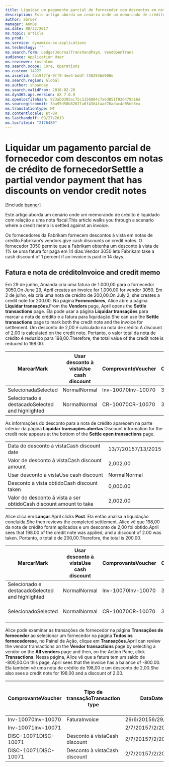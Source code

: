 ```yaml
---
title: Liquidar um pagamento parcial de fornecedor com descontos em notas de crédito de fornecedor
description: Este artigo aborda um cenário onde um memorando de crédito é liquidado com relação a uma nota fiscal.
author: abruer
manager: AnnBe
ms.date: 08/22/2017
ms.topic: article
ms.prod: ''
ms.service: dynamics-ax-applications
ms.technology: ''
ms.search.form: LedgerJournalTransVendPaym, VendOpenTrans
audience: Application User
ms.reviewer: roschlom
ms.search.scope: Core, Operations
ms.custom: 14222
ms.assetid: 2b19f7fd-9ff9-4ee4-bddf-f582946d008e
ms.search.region: Global
ms.author: shpandey
ms.search.validFrom: 2016-02-28
ms.dyn365.ops.version: AX 7.0.0
ms.openlocfilehash: 923ab0305ac75c1156984c7a6d051f036479a16d
ms.sourcegitcommit: 3ba95d50b8262fa0f43d4faad76adac4d05eb3ea
ms.translationtype: HT
ms.contentlocale: pt-BR
ms.lasthandoff: 09/27/2019
ms.locfileid: "2176480"
---
```

# <a name="settle-a-partial-vendor-payment-that-has-discounts-on-vendor-credit-notes"></a><span data-ttu-id="1b510-103">Liquidar um pagamento parcial de fornecedor com descontos em notas de crédito de fornecedor</span><span class="sxs-lookup"><span data-stu-id="1b510-103">Settle a partial vendor payment that has discounts on vendor credit notes</span></span>

[!include [banner](../includes/banner.md)]

<span data-ttu-id="1b510-104">Este artigo aborda um cenário onde um memorando de crédito é liquidado com relação a uma nota fiscal.</span><span class="sxs-lookup"><span data-stu-id="1b510-104">This article walks you through a scenario where a credit memo is settled against an invoice.</span></span>

<span data-ttu-id="1b510-105">Os fornecedores da Fabrikam fornecem descontos à vista em notas de crédito.</span><span class="sxs-lookup"><span data-stu-id="1b510-105">Fabrikam’s vendors give cash discounts on credit notes.</span></span> <span data-ttu-id="1b510-106">O fornecedor 3050 permite que a Fabrikam obtenha um desconto à vista de 1% se uma fatura for paga em 14 dias.</span><span class="sxs-lookup"><span data-stu-id="1b510-106">Vendor 3050 lets Fabrikam take a cash discount of 1 percent if an invoice is paid in 14 days.</span></span>

## <a name="invoice-and-credit-memo"></a><span data-ttu-id="1b510-107">Fatura e nota de crédito</span><span class="sxs-lookup"><span data-stu-id="1b510-107">Invoice and credit memo</span></span>
<span data-ttu-id="1b510-108">Em 29 de junho, Amanda cria uma fatura de 1.000,00 para o fornecedor 3050.</span><span class="sxs-lookup"><span data-stu-id="1b510-108">On June 29, April creates an invoice for 1,000.00 for vendor 3050.</span></span> <span data-ttu-id="1b510-109">Em 2 de julho, ela cria uma nota de crédito de 200,00.</span><span class="sxs-lookup"><span data-stu-id="1b510-109">On July 2, she creates a credit note for 200.00.</span></span> <span data-ttu-id="1b510-110">Na página **Fornecedores**, Alice abre a página **Liquidar transações**.</span><span class="sxs-lookup"><span data-stu-id="1b510-110">From the **Vendors** page, April opens the **Settle transactions** page.</span></span> <span data-ttu-id="1b510-111">Ela pode usar a página **Liquidar transações** para marcar a nota de crédito e a fatura para liquidação.</span><span class="sxs-lookup"><span data-stu-id="1b510-111">She can use the **Settle transactions** page to mark both the credit note and the invoice for settlement.</span></span> <span data-ttu-id="1b510-112">Um desconto de 2,00 é calculado na nota de crédito.</span><span class="sxs-lookup"><span data-stu-id="1b510-112">A discount of 2.00 is calculated on the credit note.</span></span> <span data-ttu-id="1b510-113">Portanto, o valor total da nota de crédito é reduzido para 198,00.</span><span class="sxs-lookup"><span data-stu-id="1b510-113">Therefore, the total value of the credit note is reduced to 198.00.</span></span>

| <span data-ttu-id="1b510-114">Marcar</span><span class="sxs-lookup"><span data-stu-id="1b510-114">Mark</span></span>                     | <span data-ttu-id="1b510-115">Usar desconto à vista</span><span class="sxs-lookup"><span data-stu-id="1b510-115">Use cash discount</span></span> | <span data-ttu-id="1b510-116">Comprovante</span><span class="sxs-lookup"><span data-stu-id="1b510-116">Voucher</span></span>   | <span data-ttu-id="1b510-117">Conta</span><span class="sxs-lookup"><span data-stu-id="1b510-117">Account</span></span> | <span data-ttu-id="1b510-118">Data</span><span class="sxs-lookup"><span data-stu-id="1b510-118">Date</span></span>      | <span data-ttu-id="1b510-119">Data de conclusão</span><span class="sxs-lookup"><span data-stu-id="1b510-119">Due date</span></span>  | <span data-ttu-id="1b510-120">Fatura</span><span class="sxs-lookup"><span data-stu-id="1b510-120">Invoice</span></span> | <span data-ttu-id="1b510-121">Valor na moeda da transação</span><span class="sxs-lookup"><span data-stu-id="1b510-121">Amount in transaction currency</span></span> | <span data-ttu-id="1b510-122">Moeda</span><span class="sxs-lookup"><span data-stu-id="1b510-122">Currency</span></span> | <span data-ttu-id="1b510-123">Valor para liquidar</span><span class="sxs-lookup"><span data-stu-id="1b510-123">Amount to settle</span></span> |
|--------------------------|-------------------|-----------|---------|-----------|-----------|---------|--------------------------------|----------|------------------|
| <span data-ttu-id="1b510-124">Selecionada</span><span class="sxs-lookup"><span data-stu-id="1b510-124">Selected</span></span>                 | <span data-ttu-id="1b510-125">Normal</span><span class="sxs-lookup"><span data-stu-id="1b510-125">Normal</span></span>            | <span data-ttu-id="1b510-126">Inv-10070</span><span class="sxs-lookup"><span data-stu-id="1b510-126">Inv-10070</span></span> | <span data-ttu-id="1b510-127">3050</span><span class="sxs-lookup"><span data-stu-id="1b510-127">3050</span></span>    | <span data-ttu-id="1b510-128">29/6/2015</span><span class="sxs-lookup"><span data-stu-id="1b510-128">6/29/2015</span></span> | <span data-ttu-id="1b510-129">29/7/2015</span><span class="sxs-lookup"><span data-stu-id="1b510-129">7/29/2015</span></span> | <span data-ttu-id="1b510-130">10070</span><span class="sxs-lookup"><span data-stu-id="1b510-130">10070</span></span>   | <span data-ttu-id="1b510-131">-1.000,00</span><span class="sxs-lookup"><span data-stu-id="1b510-131">-1,000.00</span></span>                      | <span data-ttu-id="1b510-132">USD</span><span class="sxs-lookup"><span data-stu-id="1b510-132">USD</span></span>      | <span data-ttu-id="1b510-133">-990,00</span><span class="sxs-lookup"><span data-stu-id="1b510-133">-990.00</span></span>          |
| <span data-ttu-id="1b510-134">Selecionado e destacado</span><span class="sxs-lookup"><span data-stu-id="1b510-134">Selected and highlighted</span></span> | <span data-ttu-id="1b510-135">Normal</span><span class="sxs-lookup"><span data-stu-id="1b510-135">Normal</span></span>            | <span data-ttu-id="1b510-136">CR-10070</span><span class="sxs-lookup"><span data-stu-id="1b510-136">CR-10070</span></span>  | <span data-ttu-id="1b510-137">3050</span><span class="sxs-lookup"><span data-stu-id="1b510-137">3050</span></span>    | <span data-ttu-id="1b510-138">2/7/2015</span><span class="sxs-lookup"><span data-stu-id="1b510-138">7/2/2015</span></span>  | <span data-ttu-id="1b510-139">29/7/2015</span><span class="sxs-lookup"><span data-stu-id="1b510-139">7/29/2015</span></span> |         | <span data-ttu-id="1b510-140">200,00</span><span class="sxs-lookup"><span data-stu-id="1b510-140">200.00</span></span>                         | <span data-ttu-id="1b510-141">USD</span><span class="sxs-lookup"><span data-stu-id="1b510-141">USD</span></span>      | <span data-ttu-id="1b510-142">198,00</span><span class="sxs-lookup"><span data-stu-id="1b510-142">198.00</span></span>           |

<span data-ttu-id="1b510-143">As informações do desconto para a nota de crédito aparecem na parte inferior da página **Liquidar transações abertas**.</span><span class="sxs-lookup"><span data-stu-id="1b510-143">Discount information for the credit note appears at the bottom of the **Settle open transactions** page.</span></span>

|                              |           |
|------------------------------|-----------|
| <span data-ttu-id="1b510-144">Data do desconto à vista</span><span class="sxs-lookup"><span data-stu-id="1b510-144">Cash discount date</span></span>           | <span data-ttu-id="1b510-145">13/7/2015</span><span class="sxs-lookup"><span data-stu-id="1b510-145">7/13/2015</span></span> |
| <span data-ttu-id="1b510-146">Valor de desconto à vista</span><span class="sxs-lookup"><span data-stu-id="1b510-146">Cash discount amount</span></span>         | <span data-ttu-id="1b510-147">2,00</span><span class="sxs-lookup"><span data-stu-id="1b510-147">2.00</span></span>      |
| <span data-ttu-id="1b510-148">Usar desconto à vista</span><span class="sxs-lookup"><span data-stu-id="1b510-148">Use cash discount</span></span>            | <span data-ttu-id="1b510-149">Normal</span><span class="sxs-lookup"><span data-stu-id="1b510-149">Normal</span></span>    |
| <span data-ttu-id="1b510-150">Desconto à vista obtido</span><span class="sxs-lookup"><span data-stu-id="1b510-150">Cash discount taken</span></span>          | <span data-ttu-id="1b510-151">0,00</span><span class="sxs-lookup"><span data-stu-id="1b510-151">0.00</span></span>      |
| <span data-ttu-id="1b510-152">Valor do desconto à vista a ser obtido</span><span class="sxs-lookup"><span data-stu-id="1b510-152">Cash discount amount to take</span></span> | <span data-ttu-id="1b510-153">2,00</span><span class="sxs-lookup"><span data-stu-id="1b510-153">2.00</span></span>      |

<span data-ttu-id="1b510-154">Alice clica em **Lançar**.</span><span class="sxs-lookup"><span data-stu-id="1b510-154">April clicks **Post**.</span></span> <span data-ttu-id="1b510-155">Ela então analisa a liquidação concluída.</span><span class="sxs-lookup"><span data-stu-id="1b510-155">She then reviews the completed settlement.</span></span> <span data-ttu-id="1b510-156">Alice vê que 198,00 da nota de crédito foram aplicados e um desconto de 2,00 foi obtido.</span><span class="sxs-lookup"><span data-stu-id="1b510-156">April sees that 198.00 of the credit note was applied, and a discount of 2.00 was taken.</span></span> <span data-ttu-id="1b510-157">Portanto, o total é de 200,00.</span><span class="sxs-lookup"><span data-stu-id="1b510-157">Therefore, the total is 200.00.</span></span>

| <span data-ttu-id="1b510-158">Marcar</span><span class="sxs-lookup"><span data-stu-id="1b510-158">Mark</span></span>                     | <span data-ttu-id="1b510-159">Usar desconto à vista</span><span class="sxs-lookup"><span data-stu-id="1b510-159">Use cash discount</span></span> | <span data-ttu-id="1b510-160">Comprovante</span><span class="sxs-lookup"><span data-stu-id="1b510-160">Voucher</span></span>   | <span data-ttu-id="1b510-161">Conta</span><span class="sxs-lookup"><span data-stu-id="1b510-161">Account</span></span> | <span data-ttu-id="1b510-162">Data</span><span class="sxs-lookup"><span data-stu-id="1b510-162">Date</span></span>      | <span data-ttu-id="1b510-163">Data de conclusão</span><span class="sxs-lookup"><span data-stu-id="1b510-163">Due date</span></span>  | <span data-ttu-id="1b510-164">Fatura</span><span class="sxs-lookup"><span data-stu-id="1b510-164">Invoice</span></span>  | <span data-ttu-id="1b510-165">Valor na moeda da transação</span><span class="sxs-lookup"><span data-stu-id="1b510-165">Amount in transaction currency</span></span> | <span data-ttu-id="1b510-166">Moeda</span><span class="sxs-lookup"><span data-stu-id="1b510-166">Currency</span></span> | <span data-ttu-id="1b510-167">Valor para liquidar</span><span class="sxs-lookup"><span data-stu-id="1b510-167">Amount to settle</span></span> |
|--------------------------|-------------------|-----------|---------|-----------|-----------|----------|--------------------------------|----------|------------------|
| <span data-ttu-id="1b510-168">Selecionado e destacado</span><span class="sxs-lookup"><span data-stu-id="1b510-168">Selected and highlighted</span></span> | <span data-ttu-id="1b510-169">Normal</span><span class="sxs-lookup"><span data-stu-id="1b510-169">Normal</span></span>            | <span data-ttu-id="1b510-170">Inv-10070</span><span class="sxs-lookup"><span data-stu-id="1b510-170">Inv-10070</span></span> | <span data-ttu-id="1b510-171">3050</span><span class="sxs-lookup"><span data-stu-id="1b510-171">3050</span></span>    | <span data-ttu-id="1b510-172">29/6/2015</span><span class="sxs-lookup"><span data-stu-id="1b510-172">6/29/2015</span></span> | <span data-ttu-id="1b510-173">29/7/2015</span><span class="sxs-lookup"><span data-stu-id="1b510-173">7/29/2015</span></span> | <span data-ttu-id="1b510-174">10070</span><span class="sxs-lookup"><span data-stu-id="1b510-174">10070</span></span>    | <span data-ttu-id="1b510-175">-1.000,00</span><span class="sxs-lookup"><span data-stu-id="1b510-175">-1,000.00</span></span>                      | <span data-ttu-id="1b510-176">USD</span><span class="sxs-lookup"><span data-stu-id="1b510-176">USD</span></span>      | <span data-ttu-id="1b510-177">-200,00</span><span class="sxs-lookup"><span data-stu-id="1b510-177">-200.00</span></span>          |
| <span data-ttu-id="1b510-178">Selecionado</span><span class="sxs-lookup"><span data-stu-id="1b510-178">Selected</span></span>                 | <span data-ttu-id="1b510-179">Normal</span><span class="sxs-lookup"><span data-stu-id="1b510-179">Normal</span></span>            | <span data-ttu-id="1b510-180">CR-10070</span><span class="sxs-lookup"><span data-stu-id="1b510-180">CR-10070</span></span>  | <span data-ttu-id="1b510-181">3050</span><span class="sxs-lookup"><span data-stu-id="1b510-181">3050</span></span>    | <span data-ttu-id="1b510-182">2/7/2015</span><span class="sxs-lookup"><span data-stu-id="1b510-182">7/2/2015</span></span>  | <span data-ttu-id="1b510-183">29/7/2015</span><span class="sxs-lookup"><span data-stu-id="1b510-183">7/29/2015</span></span> | <span data-ttu-id="1b510-184">CR-10070</span><span class="sxs-lookup"><span data-stu-id="1b510-184">CR-10070</span></span> | <span data-ttu-id="1b510-185">200,00</span><span class="sxs-lookup"><span data-stu-id="1b510-185">200.00</span></span>                         | <span data-ttu-id="1b510-186">USD</span><span class="sxs-lookup"><span data-stu-id="1b510-186">USD</span></span>      | <span data-ttu-id="1b510-187">198,00</span><span class="sxs-lookup"><span data-stu-id="1b510-187">198.00</span></span>           |

<span data-ttu-id="1b510-188">Alice pode examinar as transações de fornecedor na página **Transações de fornecedor** ao selecionar um fornecedor na página **Todos os fornecedores**e, no Painel de Ação, clique em **Transações**.</span><span class="sxs-lookup"><span data-stu-id="1b510-188">April can review the vendor transactions on the **Vendor transactions** page by selecting a vendor on the **All vendors** page and then, on the Action Pane, click **Transactions**.</span></span> <span data-ttu-id="1b510-189">Nessa página, Alice vê que a fatura tem um saldo de -800,00.</span><span class="sxs-lookup"><span data-stu-id="1b510-189">On this page, April sees that the invoice has a balance of -800.00.</span></span> <span data-ttu-id="1b510-190">Ela também vê uma nota de crédito de 198,00 e um desconto de 2,00.</span><span class="sxs-lookup"><span data-stu-id="1b510-190">She also sees a credit note for 198.00 and a discount of 2.00.</span></span>

| <span data-ttu-id="1b510-191">Comprovante</span><span class="sxs-lookup"><span data-stu-id="1b510-191">Voucher</span></span>    | <span data-ttu-id="1b510-192">Tipo de transação</span><span class="sxs-lookup"><span data-stu-id="1b510-192">Transaction type</span></span> | <span data-ttu-id="1b510-193">Data</span><span class="sxs-lookup"><span data-stu-id="1b510-193">Date</span></span>      | <span data-ttu-id="1b510-194">Fatura</span><span class="sxs-lookup"><span data-stu-id="1b510-194">Invoice</span></span> | <span data-ttu-id="1b510-195">Valor em débito na moeda da transação</span><span class="sxs-lookup"><span data-stu-id="1b510-195">Amount in transaction currency debit</span></span> | <span data-ttu-id="1b510-196">Valor em crédito na moeda da transação</span><span class="sxs-lookup"><span data-stu-id="1b510-196">Amount in transaction currency credit</span></span> | <span data-ttu-id="1b510-197">Saldo</span><span class="sxs-lookup"><span data-stu-id="1b510-197">Balance</span></span> | <span data-ttu-id="1b510-198">Moeda</span><span class="sxs-lookup"><span data-stu-id="1b510-198">Currency</span></span> |
|------------|------------------|-----------|---------|--------------------------------------|---------------------------------------|---------|----------|
| <span data-ttu-id="1b510-199">Inv-10070</span><span class="sxs-lookup"><span data-stu-id="1b510-199">Inv-10070</span></span>  | <span data-ttu-id="1b510-200">Fatura</span><span class="sxs-lookup"><span data-stu-id="1b510-200">Invoice</span></span>          | <span data-ttu-id="1b510-201">29/6/2015</span><span class="sxs-lookup"><span data-stu-id="1b510-201">6/29/2015</span></span> | <span data-ttu-id="1b510-202">10070</span><span class="sxs-lookup"><span data-stu-id="1b510-202">10070</span></span>   |                                      | <span data-ttu-id="1b510-203">1.000,00</span><span class="sxs-lookup"><span data-stu-id="1b510-203">1,000.00</span></span>                              | <span data-ttu-id="1b510-204">-800,00</span><span class="sxs-lookup"><span data-stu-id="1b510-204">-800.00</span></span> | <span data-ttu-id="1b510-205">USD</span><span class="sxs-lookup"><span data-stu-id="1b510-205">USD</span></span>      |
| <span data-ttu-id="1b510-206">Inv-10071</span><span class="sxs-lookup"><span data-stu-id="1b510-206">Inv-10071</span></span>  |                  | <span data-ttu-id="1b510-207">2/7/2015</span><span class="sxs-lookup"><span data-stu-id="1b510-207">7/2/2015</span></span>  | <span data-ttu-id="1b510-208">CR10071</span><span class="sxs-lookup"><span data-stu-id="1b510-208">CR10071</span></span> | <span data-ttu-id="1b510-209">200,00</span><span class="sxs-lookup"><span data-stu-id="1b510-209">200.00</span></span>                               |                                       | <span data-ttu-id="1b510-210">0,00</span><span class="sxs-lookup"><span data-stu-id="1b510-210">0.00</span></span>    | <span data-ttu-id="1b510-211">USD</span><span class="sxs-lookup"><span data-stu-id="1b510-211">USD</span></span>      |
| <span data-ttu-id="1b510-212">DISC-10071</span><span class="sxs-lookup"><span data-stu-id="1b510-212">DISC-10071</span></span> |  <span data-ttu-id="1b510-213">Desconto à vista</span><span class="sxs-lookup"><span data-stu-id="1b510-213">Cash discount</span></span>   | <span data-ttu-id="1b510-214">2/7/2015</span><span class="sxs-lookup"><span data-stu-id="1b510-214">7/2/2015</span></span>  |         | <span data-ttu-id="1b510-215">2,00</span><span class="sxs-lookup"><span data-stu-id="1b510-215">2.00</span></span>                                 |                                       | <span data-ttu-id="1b510-216">0,00</span><span class="sxs-lookup"><span data-stu-id="1b510-216">0.00</span></span>    | <span data-ttu-id="1b510-217">USD</span><span class="sxs-lookup"><span data-stu-id="1b510-217">USD</span></span>      |
| <span data-ttu-id="1b510-218">DISC-10071</span><span class="sxs-lookup"><span data-stu-id="1b510-218">DISC-10071</span></span> |  <span data-ttu-id="1b510-219">Desconto à vista</span><span class="sxs-lookup"><span data-stu-id="1b510-219">Cash discount</span></span>   | <span data-ttu-id="1b510-220">2/7/2015</span><span class="sxs-lookup"><span data-stu-id="1b510-220">7/2/2015</span></span>  |         |                                      | <span data-ttu-id="1b510-221">2,00</span><span class="sxs-lookup"><span data-stu-id="1b510-221">2.00</span></span>                                  | <span data-ttu-id="1b510-222">0,00</span><span class="sxs-lookup"><span data-stu-id="1b510-222">0.00</span></span>    | <span data-ttu-id="1b510-223">USD</span><span class="sxs-lookup"><span data-stu-id="1b510-223">USD</span></span>      |





